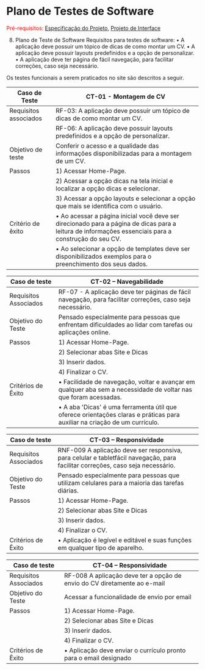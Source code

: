 # Plano de Testes de Software

<span style="color:red">Pré-requisitos: <a href="2-Especificação do Projeto.md"> Especificação do Projeto</a></span>, <a href="3-Projeto de Interface.md"> Projeto de Interface</a>

 
8. Plano de Teste de Software
Requisitos para testes de software:
•	A aplicação deve possuir um tópico de dicas de como montar um CV.
•	A aplicação deve possuir layouts predefinidos e a opção de personalizar.
•	A aplicação deve ter página de fácil navegação, para facilitar correções, caso seja necessário.

Os testes funcionais a serem praticados no site são descritos a seguir.

| Caso de Teste| CT-01 - Montagem de CV| 
|--------------|-----------------------|
|Requisitos associados|  RF-03: A aplicação deve possuir um tópico de dicas de como montar um CV.|
|              |       RF-06: A aplicação deve possuir layouts predefinidos e a opção de personalizar.|
|Objetivo de teste|Conferir o acesso e a qualidade das informações disponibilizadas para a montagem de um CV.|
|Passos|1)	Acessar Home-Page.|
| |2)	Acessar a opção dicas na tela inicial e localizar a opção dicas e selecionar.|
| |3)	Acessar a opção layouts e selecionar a opção que mais se identifica com o usuário.|
|Critério de êxito|•	Ao acessar a página inicial você deve ser direcionado para a página de dicas para a leitura de informações essenciais para a construção do seu CV.|
| |•	Ao selecionar a opção de templates deve ser disponibilizados exemplos para o preenchimento dos seus dados.|


|Caso de teste| CT-02 – Navegabilidade|
|-------------|----------------------------------------------------------------|
|Requisitos Associados| RF-07 - A aplicação deve ter páginas de fácil navegação, para facilitar correções, caso seja necessário.|
|Objetivo do Teste| Pensado especialmente para pessoas que enfrentam dificuldades ao lidar com tarefas ou aplicações online.|
|Passos|1)	Acessar Home-Page.
| | 2)	Selecionar abas Site e Dicas|
| |3)	Inserir dados.|
| |4)	Finalizar o CV.|
|Critérios de Êxito|•	Facilidade de navegação, voltar e avançar em qualquer aba sem a necessidade de voltar nas que foram acessadas.|
| |•	A aba 'Dicas' é uma ferramenta útil que oferece orientações claras e práticas para auxiliar na criação de um currículo.|

|Caso de teste| CT-03 – Responsividade|
|-------------|----------------------------------------------------------------|
|Requisitos Associados| RNF-009 A aplicação deve ser responsiva, para celular e tabletfácil navegação, para facilitar correções, caso seja necessário.|
|Objetivo do Teste| Pensado especialmente para pessoas que utilizam celulares para a maioria das tarefas diárias.|
|Passos|1)	Acessar Home-Page.|
| | 2)	Selecionar abas Site e Dicas|
| | 3)	Inserir dados.|
| |4)	Finalizar o CV.|
|Critérios de Êxito|•	Aplicação é legível e editável e suas funções em qualquer tipo de aparelho.|
 
|Caso de teste| CT-04 – Responsividade|
|-------------|----------------------------------------------------------------|
|Requisitos Associados| RF-008 A aplicação deve ter a opção de envio do CV diretamente ao e-mail
|Objetivo do Teste| Acessar a funcionalidade de envio por email|
|Passos|1)	Acessar Home-Page.|
| |2)	Selecionar abas Site e Dicas|
| |3)	Inserir dados.|
| |4)	Finalizar o CV.|
|Critérios de Êxito|•	Aplicação deve enviar o currículo pronto para o email designado|

